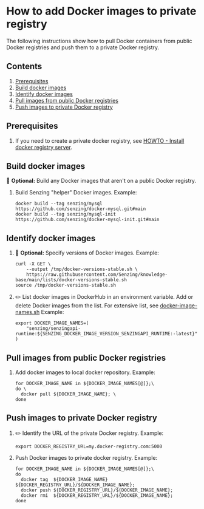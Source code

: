 # How to add Docker images to private registry

The following instructions show how to pull Docker containers
from public Docker registries
and push them to a private Docker registry.

## Contents

1. [Prerequisites](#prerequisites)
1. [Build docker images](#build-docker-images)
1. [Identify docker images](#identify-docker-images)
1. [Pull images from public Docker registries](#pull-images-from-public-docker-registries)
1. [Push images to private Docker registry](#pull-images-from-public-docker-registries)

## Prerequisites

1. If you need to create a private docker registry, see
       [HOWTO - Install docker registry server](https://github.com/Senzing/knowledge-base/blob/main/HOWTO/install-docker-registry-server.md).

## Build docker images

:thinking: **Optional:**
Build any Docker images that aren't on a public Docker registry.

1. Build Senzing "helper" Docker images.
   Example:

    ```console
    docker build --tag senzing/mysql        https://github.com/senzing/docker-mysql.git#main
    docker build --tag senzing/mysql-init   https://github.com/senzing/docker-mysql-init.git#main
    ```

## Identify docker images

1. :thinking: **Optional:**
   Specify versions of Docker images.
   Example:

    ```console
    curl -X GET \
        --output /tmp/docker-versions-stable.sh \
        https://raw.githubusercontent.com/Senzing/knowledge-base/main/lists/docker-versions-stable.sh
    source /tmp/docker-versions-stable.sh

    ```

1. :pencil2: List docker images in DockerHub in an environment variable.
   Add or delete Docker images from the list.
   For extensive list, see
   [docker-image-names.sh](../lists/docker-image-names.sh)
   Example:

    ```console
    export DOCKER_IMAGE_NAMES=(
        "senzing/senzingapi-runtime:${SENZING_DOCKER_IMAGE_VERSION_SENZINGAPI_RUNTIME:-latest}"
    )

    ```

## Pull images from public Docker registries

1. Add docker images to local docker repository.
   Example:

    ```console
    for DOCKER_IMAGE_NAME in ${DOCKER_IMAGE_NAMES[@]};\
    do \
      docker pull ${DOCKER_IMAGE_NAME}; \
    done
    ```

## Push images to private Docker registry

1. :pencil2: Identify the URL of the private Docker registry.
   Example:

    ```console
    export DOCKER_REGISTRY_URL=my.docker-registry.com:5000
    ```

1. Push Docker images to private docker registry.
   Example:

    ```console
    for DOCKER_IMAGE_NAME in ${DOCKER_IMAGE_NAMES[@]};\
    do
      docker tag  ${DOCKER_IMAGE_NAME} ${DOCKER_REGISTRY_URL}/${DOCKER_IMAGE_NAME};
      docker push ${DOCKER_REGISTRY_URL}/${DOCKER_IMAGE_NAME};
      docker rmi  ${DOCKER_REGISTRY_URL}/${DOCKER_IMAGE_NAME};
    done
    ```
